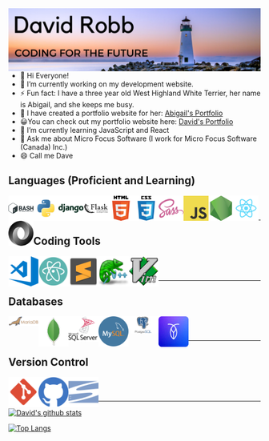 <img align="left" alt="DRobb Banner" width="1584px" src="./img/drobb_banner.png" />
<!--
** drobb2020/drobb2020 ** is a ✨ _special_ ✨ repository because its `README.md` (this file) appears on your GitHub profile. -->

- 👋 Hi Everyone!
- 🔭 I’m currently working on my development website.
- ⚡ Fun fact: I have a three year old West Highland White Terrier, her name is Abigail, and she keeps me busy.
- 🐶 I have created a portfolio website for her: [Abigail's Portfolio](https://abigailportfolio.netlify.app)
- 😀You can check out my portfolio website here: [David's Portfolio](https://davidrobb2021.tech/)
- 🌱 I’m currently learning JavaScript and React
- 💬 Ask me about Micro Focus Software (I work for Micro Focus Software (Canada) Inc.)
- 😄 Call me Dave

## Languages (Proficient and Learning)

<img align="left" alt="bash" title="Bash Scripting" width="50px" src="https://raw.githubusercontent.com/github/explore/80688e429a7d4ef2fca1e82350fe8e3517d3494d/topics/bash/bash.png" />
<img align="left" alt="Python" title="Python 3.x" width=50px src="https://raw.githubusercontent.com/github/explore/80688e429a7d4ef2fca1e82350fe8e3517d3494d/topics/python/python.png" />
<img align="left" alt="Python" title="Django 3.x" width=50px src="https://raw.githubusercontent.com/github/explore/80688e429a7d4ef2fca1e82350fe8e3517d3494d/topics/django/django.png" />
<img align="left" alt="Flask" title="Flask 2.x" width=50px src="https://raw.githubusercontent.com/github/explore/80688e429a7d4ef2fca1e82350fe8e3517d3494d/topics/flask/flask.png" />
<img align="left" alt="HTML5" title="HTML 5" width="50px" src="https://raw.githubusercontent.com/github/explore/80688e429a7d4ef2fca1e82350fe8e3517d3494d/topics/html/html.png" />
<img align="left" alt="CSS3" title="CSS 3" width="50px" src="https://raw.githubusercontent.com/github/explore/80688e429a7d4ef2fca1e82350fe8e3517d3494d/topics/css/css.png" />
<img align="left" alt="Sass" title="Dart SASS" width="50px" src="https://raw.githubusercontent.com/github/explore/80688e429a7d4ef2fca1e82350fe8e3517d3494d/topics/sass/sass.png" />
<img align="left" alt="JavaScript" title="JavaScript" width="50px" src="https://raw.githubusercontent.com/github/explore/80688e429a7d4ef2fca1e82350fe8e3517d3494d/topics/javascript/javascript.png" />
<img align="left" alt="Node.js" title="Node.js" width="50px" src="https://raw.githubusercontent.com/github/explore/80688e429a7d4ef2fca1e82350fe8e3517d3494d/topics/nodejs/nodejs.png" />
<img align="left" alt="React" title="React 17.x" width="50px" src="https://raw.githubusercontent.com/github/explore/80688e429a7d4ef2fca1e82350fe8e3517d3494d/topics/react/react.png" />
<img align="left" alt="json" title="JavaScript Object Notation" width="50px" src="https://raw.githubusercontent.com/github/explore/80688e429a7d4ef2fca1e82350fe8e3517d3494d/topics/json/json.png" /><br /><br /><hr />

## Coding Tools

<img align="left" alt="Visual Studio Code" title="Visual Studio Code" width="60px" src="https://raw.githubusercontent.com/github/explore/80688e429a7d4ef2fca1e82350fe8e3517d3494d/topics/visual-studio-code/visual-studio-code.png" />
<img align="left" alt="Atom" title="Atom" width="60px" src="./img/atom.png" />
<img align="left" alt="Sublime Text" title="Sublime Text" width="60px" src="./img/sublimetext.png" />
<img align="left" alt="Notepad++" title="Notepad++" width="60px" src="./img/notepadplusplus.png" />
<img align="left" alt="Vim" title="VIM on Linux" width="60px" src="./img/vim.png" /><br /><br /><hr />

## Databases

<img align="left" alt="MariaDB" title="MariaDB" width="60px" src="./img/mariadb.png" />

<img align="left" alt="MongoDB" width="60px" src="./img/mongodb.png" />

<img align="left" alt="Microsoft SQL Server" title="MS SQL Server" width="60px" src="./img/microsoft-sql-server.png" />

<img align="left" alt="mySQL" title="mySQL" width="60px" src="./img/mysql.png" />

<img align="left" alt="Postgres" title="PostgreSQL" width="60px" src="./img/postgresql.png" />

<img align="left" alt="CockroachDB" title="CockroachDB" width="60px" src="./img/cockroachdb.png" /><br /><br /><hr />

## Version Control

<img align="left" alt="Git" title="Git" width="60px" src="./img/git.png" />
<img align="left" alt="GitHub" title="GitHub" width="60px" src="./img/github.png" />

<img align="left" alt="Subversion" title="Subversion" width="60px" src="./img/subversion.png" /><br /><br /><hr />

[![David's github stats](https://github-readme-stats.vercel.app/api?username=drobb2020)](https://github.com/drobb2020/github-readme-stats)

[![Top Langs](https://github-readme-stats.vercel.app/api/top-langs/?username=drobb2020&exclude_repo=github-readme-stats,drobb2020.github.io)](https://github.com/drobb2020/github-readme-stats)

[facebook]: https://www.facebook.com/david.robb.2012
[linkedin]: https://www.linkedin.com/in/david-robb-42436a20/
[twitter]: https://twitter.com/DavidRobb2
